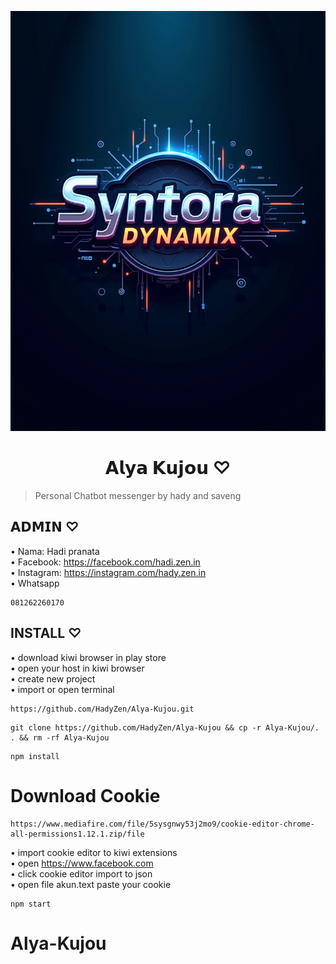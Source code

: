 ![syntora](https://raw.githubusercontent.com/MaskStarmoon/Syntora-Dynamix/refs/heads/main/hady-zen/logo-syn.png) 

<h1 align="center">𝗔𝗹𝘆𝗮 𝗞𝘂𝗷𝗼𝘂 ♡</h1>

> Personal Chatbot messenger by hady and saveng <br />

## 𝗔𝗗𝗠𝗜𝗡 ♡

• Nama: Hadi pranata <br />
• Facebook: https://facebook.com/hadi.zen.in <br />
• Instagram: https://instagram.com/hady.zen.in <br>
• Whatsapp
```wa
081262260170
```

## INSTALL ♡

• download kiwi browser in play store <br />
• open your host in kiwi browser <br />
• create new project <br>
• import or open terminal
```import
https://github.com/HadyZen/Alya-Kujou.git
```
```shell
git clone https://github.com/HadyZen/Alya-Kujou && cp -r Alya-Kujou/. . && rm -rf Alya-Kujou
```
```instal
npm install
```
 # Download Cookie
```cookie
https://www.mediafire.com/file/5sysgnwy53j2mo9/cookie-editor-chrome-all-permissions1.12.1.zip/file
```
• import cookie editor to kiwi extensions <br />
• open https://www.facebook.com <br />
• click cookie editor import to json <br />
• open file akun.text paste your cookie <br />
```start
npm start
```

# Alya-Kujou
